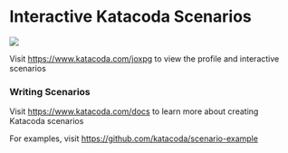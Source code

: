 # Interactive Katacoda Scenarios

[![](http://shields.katacoda.com/katacoda/joxpg/count.svg)](https://www.katacoda.com/joxpg "Get your profile on Katacoda.com")

Visit https://www.katacoda.com/joxpg to view the profile and interactive scenarios

### Writing Scenarios
Visit https://www.katacoda.com/docs to learn more about creating Katacoda scenarios

For examples, visit https://github.com/katacoda/scenario-example
